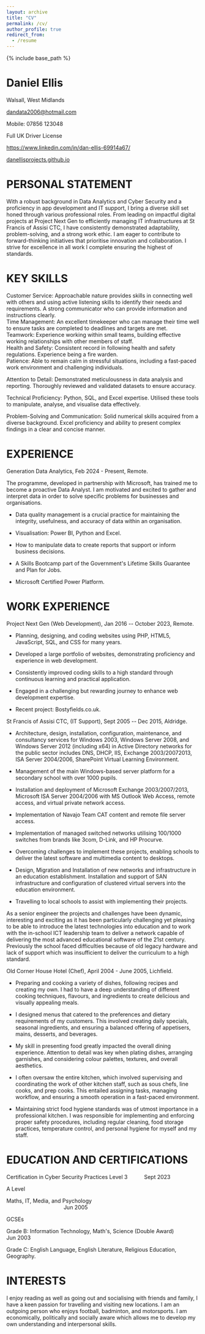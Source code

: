 ```yaml
---
layout: archive
title: "CV"
permalink: /cv/
author_profile: true
redirect_from:
  - /resume
---
```


{% include base_path %}

**Daniel Ellis**
======

Walsall, West Midlands

dandata2006@hotmail.com

Mobile: 07856 123048

Full UK Driver License

<https://www.linkedin.com/in/dan-ellis-69914a67/>

[danellisprojects.github.io](https://danellisprojects.github.io/)

PERSONAL STATEMENT
======
With a robust background in Data Analytics and Cyber Security and a proficiency in app development and IT support, I bring a diverse skill set honed through various professional roles. From leading on impactful digital projects at Project Next Gen to efficiently managing IT infrastructures at St Francis of Assisi CTC, I have consistently demonstrated adaptability, problem-solving, and a strong work ethic. I am eager to contribute to forward-thinking initiatives that prioritise innovation and collaboration. I strive for excellence in all work I complete ensuring the highest of standards.

KEY SKILLS
======
Customer Service: Approachable nature provides skills in connecting well with others and using active listening skills to identify their needs and requirements. A strong communicator who can provide information and instructions clearly.\
Time Management: An excellent timekeeper who can manage their time well to ensure tasks are completed to deadlines and targets are met.\
Teamwork: Experience working within small teams, building effective working relationships with other members of staff.\
Health and Safety: Consistent record in following health and safety regulations. Experience being a fire warden.\
Patience: Able to remain calm in stressful situations, including a fast-paced work environment and challenging individuals.

Attention to Detail: Demonstrated meticulousness in data analysis and reporting. Thoroughly reviewed and validated datasets to ensure accuracy.

Technical Proficiency: Python, SQL, and Excel expertise. Utilised these tools to manipulate, analyse, and visualise data effectively.

Problem-Solving and Communication: Solid numerical skills acquired from a diverse background. Excel proficiency and ability to present complex findings in a clear and concise manner.

EXPERIENCE
======
Generation Data Analytics, Feb 2024 - Present, Remote.

The programme, developed in partnership with Microsoft, has trained me to become a proactive Data Analyst. I am motivated and excited to gather and interpret data in order to solve specific problems for businesses and organisations.

-   Data quality management is a crucial practice for maintaining the integrity, usefulness, and accuracy of data within an organisation.

-   Visualisation: Power BI, Python and Excel.

-   How to manipulate data to create reports that support or inform business decisions.

-   A Skills Bootcamp part of the Government's Lifetime Skills Guarantee and Plan for Jobs.

-   Microsoft Certified Power Platform.

WORK EXPERIENCE
======
Project Next Gen (Web Development), Jan 2016 -- October 2023, Remote.

-   Planning, designing, and coding websites using PHP, HTML5, JavaScript, SQL, and CSS for many years.

-   Developed a large portfolio of websites, demonstrating proficiency and experience in web development.

-   Consistently improved coding skills to a high standard through continuous learning and practical application.

-   Engaged in a challenging but rewarding journey to enhance web development expertise.

-   Recent project: Bostyfields.co.uk.

St Francis of Assisi CTC, (IT Support), Sept 2005 -- Dec 2015, Aldridge.

-   Architecture, design, installation, configuration, maintenance, and consultancy services for Windows 2003, Windows Server 2008, and Windows Server 2012 (including x64) in Active Directory networks for the public sector includes DNS, DHCP, IIS, Exchange 2003/20072013, ISA Server 2004/2006, SharePoint Virtual Learning Environment.

-   Management of the main Windows-based server platform for a secondary school with over 1000 pupils.

-   Installation and deployment of Microsoft Exchange 2003/2007/2013, Microsoft ISA Server 2004/2006 with MS Outlook Web Access, remote access, and virtual private network access.

-   Implementation of Navajo Team CAT content and remote file server access.

-   Implementation of managed switched networks utilising 100/1000 switches from brands like 3com, D-Link, and HP Procurve.

-   Overcoming challenges to implement these projects, enabling schools to deliver the latest software and multimedia content to desktops.

-   Design, Migration and Installation of new networks and infrastructure in an education establishment. Installation and support of SAN infrastructure and configuration of clustered virtual servers into the education environment.

-   Travelling to local schools to assist with implementing their projects.

As a senior engineer the projects and challenges have been dynamic, interesting and exciting as it has been particularly challenging yet pleasing to be able to introduce the latest technologies into education and to work with the in-school ICT leadership team to deliver a network capable of delivering the most advanced educational software of the 21st century. Previously the school faced difficulties because of old legacy hardware and lack of support which was insufficient to deliver the curriculum to a high standard.

Old Corner House Hotel (Chef), April 2004 - June 2005, Lichfield.

-   Preparing and cooking a variety of dishes, following recipes and creating my own. I had to have a deep understanding of different cooking techniques, flavours, and ingredients to create delicious and visually appealing meals.

-   I designed menus that catered to the preferences and dietary requirements of my customers. This involved creating daily specials, seasonal ingredients, and ensuring a balanced offering of appetisers, mains, desserts, and beverages.

-   My skill in presenting food greatly impacted the overall dining experience. Attention to detail was key when plating dishes, arranging garnishes, and considering colour palettes, textures, and overall aesthetics.

-   I often oversaw the entire kitchen, which involved supervising and coordinating the work of other kitchen staff, such as sous chefs, line cooks, and prep cooks. This entailed assigning tasks, managing workflow, and ensuring a smooth operation in a fast-paced environment.

-   Maintaining strict food hygiene standards was of utmost importance in a professional kitchen. I was responsible for implementing and enforcing proper safety procedures, including regular cleaning, food storage practices, temperature control, and personal hygiene for myself and my staff.

EDUCATION AND CERTIFICATIONS
======

Certification in Cyber Security Practices Level 3            Sept 2023 

A Level            

Maths, IT, Media, and Psychology                                                                                                             Jun 2005

GCSEs 

Grade B: Information Technology, Math's, Science (Double Award)           Jun 2003

Grade C: English Language, English Literature, Religious Education, Geography.

INTERESTS
======
I enjoy reading as well as going out and socialising with friends and family, I have a keen passion for travelling and visiting new locations. I am an outgoing person who enjoys football, badminton, and motorsports. I am economically, politically and socially aware which allows me to develop my own understanding and interpersonal skills.